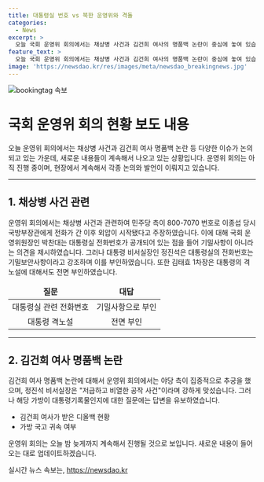 ```yaml
---
title: 대통령실 번호 vs 북한 운영위와 격돌
categories:
  - News
excerpt: >
  오늘 국회 운영위 회의에서는 채상병 사건과 김건희 여사의 명품백 논란이 중심에 놓여 있습니다. 민주당은 대통령실 번호로 의심되는 전화에 대한 해명을 요구하며, 대통령실의 관련 전화번호 유출 여부에 대한 논쟁이 이어졌습니다. 또한 김건희 여사의 명품백 수수 의혹에 대한 야당의 추궁에 대해 정진석 비서실장은 저급하고 비열한 공작 사건이라고 강하게 반박하는 등 논란은 여전히 진행 중입니다.
feature_text: >
  오늘 국회 운영위 회의에서는 채상병 사건과 김건희 여사의 명품백 논란이 중심에 놓여 있습니다. 민주당은 대통령실 번호로 의심되는 전화에 대한 해명을 요구하며, 대통령실의 관련 전화번호 유출 여부에 대한 논쟁이 이어졌습니다. 또한 김건희 여사의 명품백 수수 의혹에 대한 야당의 추궁에 대해 정진석 비서실장은 저급하고 비열한 공작 사건이라고 강하게 반박하는 등 논란은 여전히 진행 중입니다.
image: 'https://newsdao.kr/res/images/meta/newsdao_breakingnews.jpg'
---
```


<p><img src="https://newsdao.kr/res/images/meta/newsdao_breakingnews.jpg" alt="bookingtag 속보" /></p>

<h1>국회 운영위 회의 현황 보도 내용</h1>

<p data-ke-size="size16">오늘 운영위 회의에서는 채상병 사건과 김건희 여사 명품백 논란 등 다양한 이슈가 논의되고 있는 가운데, 새로운 내용들이 계속해서 나오고 있는 상황입니다. 운영위 회의는 아직 진행 중이며, 현장에서 계속해서 각종 논의와 발언이 이뤄지고 있습니다. </p>

<hr>

<h2 data-ke-size="size26">1. 채상병 사건 관련</h2>

<p data-ke-size="size16">운영위 회의에서는 채상병 사건과 관련하여 민주당 측이 800-7070 번호로 이종섭 당시 국방부장관에게 전화가 간 이후 외압이 시작됐다고 주장하였습니다. 이에 대해 국회 운영위원장인 박찬대는 대통령실 전화번호가 공개되어 있는 점을 들어 기밀사항이 아니라는 의견을 제시하였습니다. 그러나 대통령 비서실장인 정진석은 대통령실의 전화번호는 기밀보안사항이라고 강조하며 이를 부인하였습니다. 또한 김태효 1차장은 대통령의 격노설에 대해서도 전면 부인하였습니다.</p>

<table>
<thead>
<tr>
<td style="text-align: center; height: 17px;"><b>질문</b></td>
<td style="text-align: center; height: 17px;"><b>대답</b></td>
</tr>
</thead>
<tbody>
<tr>
<td style="text-align: center; height: 17px;">대통령실 관련 전화번호</td>
<td style="text-align: center; height: 17px;">기밀사항으로 부인</td>
</tr>
<tr>
<td style="text-align: center; height: 17px;">대통령 격노설</td>
<td style="text-align: center; height: 17px;">전면 부인</td>
</tr>
</tbody>
</table>

<hr>

<h2 data-ke-size="size26">2. 김건희 여사 명품백 논란</h2>

<p data-ke-size="size16">김건희 여사 명품백 논란에 대해서 운영위 회의에서는 야당 측이 집중적으로 추궁을 했으며, 정진석 비서실장은 "저급하고 비열한 공작 사건"이라며 강하게 맞섰습니다. 그러나 해당 가방이 대통령기록물인지에 대한 질문에는 답변을 유보하였습니다.</p>

<ul>
<li>김건희 여사가 받은 디올백 현황</li>
<li>가방 국고 귀속 여부</li>
</ul>

<p data-ke-size="size16">운영위 회의는 오늘 밤 늦게까지 계속해서 진행될 것으로 보입니다. 새로운 내용이 들어오는 대로 업데이트하겠습니다.</p>

<p data-ke-size="size16"></p>
실시간 뉴스 속보는, <a href="https://newsdao.kr" rel="dofollow">https://newsdao.kr</a>


